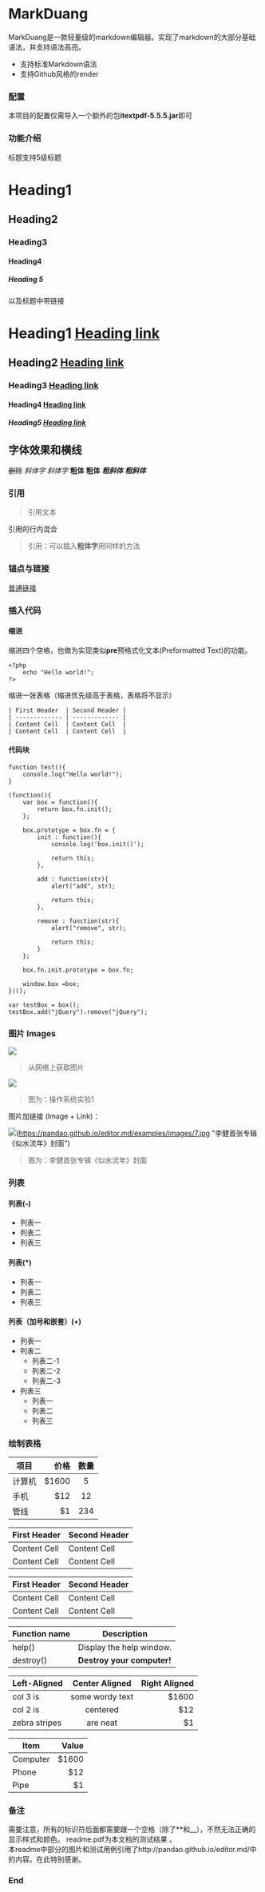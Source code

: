 # MarkDuang	
   MarkDuang是一款轻量级的markdown编辑器。实现了markdown的大部分基础语法，并支持语法高亮。
- 支持标准Markdown语法
- 支持Github风格的render

### 配置
本项目的配置仅需导入一个额外的包**itextpdf-5.5.5.jar**即可

### 功能介绍

标题支持5级标题
# Heading1
## Heading2
### Heading3
#### Heading4
##### Heading 5
   以及标题中带链接
# Heading1 [Heading link](https://github.com/horseee "heading link")
## Heading2 [Heading link](http://github.com/horseee "heading link")
### Heading3 [Heading link](http://github.com/horseee "heading link")
#### Heading4 [Heading link](http://github.com/horseee "heading link")
##### Heading5 [Heading link](http://github.com/horseee "heading link")

## 字体效果和横线                
~~删除~~
*斜体字*      _斜体字_
**粗体**  __粗体__
***粗斜体*** ___粗斜体___

### 引用

> 引用文本 

引用的行内混合
                    
> 引用：可以插入**粗体字**用同样的方法

### 锚点与链接 

[普通链接](https://github.com)

### 插入代码

#### 缩进

缩进四个空格，也做为实现类似**pre**预格式化文本(Preformatted Text)的功能。

    <?php
        echo "Hello world!";
    ?>
    
缩进一张表格（缩进优先级高于表格，表格将不显示）

    | First Header  | Second Header |
    | ------------- | ------------- |
    | Content Cell  | Content Cell  |
    | Content Cell  | Content Cell  |

#### 代码块

```
function test(){
	console.log("Hello world!");
}
 
(function(){
    var box = function(){
        return box.fn.init();
    };

    box.prototype = box.fn = {
        init : function(){
            console.log('box.init()');

			return this;
        },

		add : function(str){
			alert("add", str);

			return this;
		},

		remove : function(str){
			alert("remove", str);

			return this;
		}
    };
    
    box.fn.init.prototype = box.fn;
    
    window.box =box;
})();

var testBox = box();
testBox.add("jQuery").remove("jQuery");
```

### 图片 Images

![](https://pandao.github.io/editor.md/examples/images/4.jpg)

> 从网络上获取图片

![](1.png)

> 图为：操作系统实验1

图片加链接 (Image + Link)：

![](https://pandao.github.io/editor.md/examples/images/7.jpg)(https://pandao.github.io/editor.md/examples/images/7.jpg "李健首张专辑《似水流年》封面")

> 图为：李健首张专辑《似水流年》封面

### 列表

#### 列表(-)
                
- 列表一
- 列表二
- 列表三
     
#### 列表(*)

* 列表一
* 列表二
* 列表三

#### 列表（加号和嵌套）(+)
                
+ 列表一
+ 列表二
    + 列表二-1
    + 列表二-2
    + 列表二-3
+ 列表三
    * 列表一
    * 列表二
    * 列表三
                    
### 绘制表格

| 项目        | 价格   |  数量  |
| --------   | -----:  | :----:  |
| 计算机      | $1600   |   5     |
| 手机        |   $12   |   12   |
| 管线        |    $1    |  234  |
                    
First Header  | Second Header
------------- | -------------
Content Cell  | Content Cell
Content Cell  | Content Cell 

| First Header  | Second Header |
| ------------- | ------------- |
| Content Cell  | Content Cell  |
| Content Cell  | Content Cell  |

| Function name | Description                    |
| ------------- | ------------------------------ |
| help()      | Display the help window.       |
| destroy()   | **Destroy your computer!**     |

| Left-Aligned  | Center Aligned  | Right Aligned |
| :------------ |:---------------:| -----:|
| col 3 is      | some wordy text | $1600 |
| col 2 is      | centered        |   $12 |
| zebra stripes | are neat        |    $1 |

| Item      | Value |
| --------- | -----:|
| Computer  | $1600 |
| Phone     |   $12 |
| Pipe      |    $1 |
               
### 备注
需要注意，所有的标识符后面都需要跟一个空格（除了**和__），不然无法正确的显示样式和颜色。
readme.pdf为本文档的测试结果 。  
本readme中部分的图片和测试用例引用了http://pandao.github.io/editor.md/中的内容。在此特别感谢。
                
### End